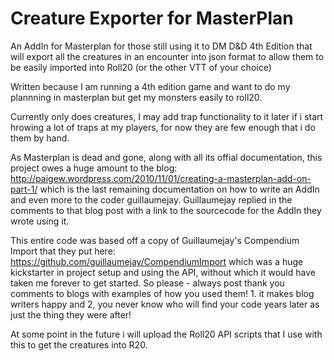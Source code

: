 # Creature Exporter for MasterPlan

An AddIn for Masterplan for those still using it to DM D&D 4th Edition that will export all the creatures in an encounter into json format to allow them to be easily imported into Roll20 (or the other VTT of your choice)

Written because I am running a 4th edition game and want to do my plannning in masterplan but get my monsters easily to roll20.

Currently only does creatures, I may add trap functionality to it later if i start hrowing a lot of traps at my players, for now they are few enough that i do them by hand.  

As Masterplan is dead and gone, along with all its offial documentation, this project owes a huge amount to the blog:  http://paigew.wordpress.com/2010/11/01/creating-a-masterplan-add-on-part-1/ which is the last remaining documentation on how to write an AddIn and even more to the coder guillaumejay.  Guillaumejay replied in the comments to that blog post with a link to the sourcecode for the AddIn they wrote using it.  

This entire code was based off a copy of Guillaumejay's Compendium Import that they put here: https://github.com/guillaumejay/CompendiumImport which was a huge kickstarter in project setup and using the API, without which it would have taken me forever to get started.  So please - always post thank you comments to blogs with examples of how you used them!  1. it makes blog writers happy and 2, you never know who will find your code years later as just the thing they were after!

At some point in the future i will upload the Roll20 API scripts that I use with this to get the creatures into R20.  
